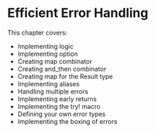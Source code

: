 # Efficient Error Handling

This chapter covers:
- Implementing logic
- Implementing option
- Creating map combinator
- Creating and_then combinator
- Creating map for the Result type
- Implementing aliases
- Handling multiple errors
- Implementing early returns
- Implementing the try! macro
- Defining your own error types
- Implementing the boxing of errors
